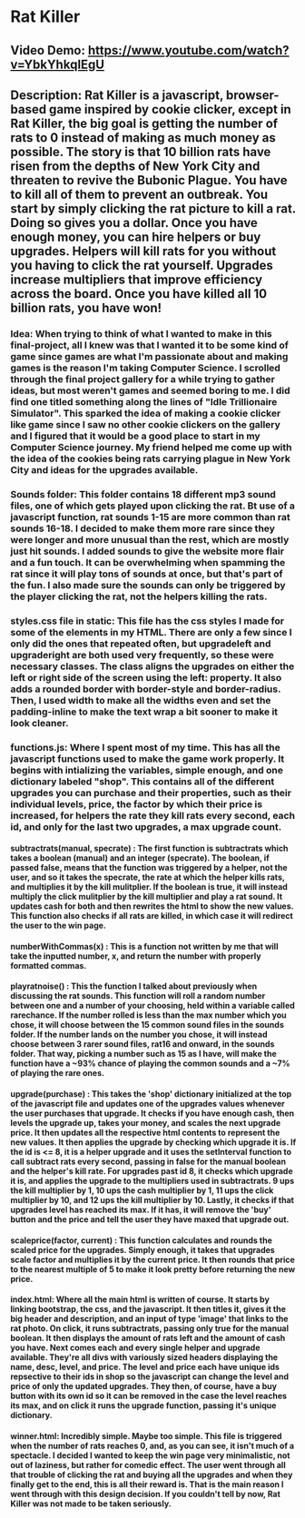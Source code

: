 # Rat Killer
## Video Demo: https://www.youtube.com/watch?v=YbkYhkqIEgU
## Description: Rat Killer is a javascript, browser-based game inspired by cookie clicker, except in Rat Killer, the big goal is getting the number of rats to 0 instead of making as much money as possible. The story is that 10 billion rats have risen from the depths of New York City and threaten to revive the Bubonic Plague. You have to kill all of them to prevent an outbreak. You start by simply clicking the rat picture to kill a rat. Doing so gives you a dollar. Once you have enough money, you can hire helpers or buy upgrades. Helpers will kill rats for you without you having to click the rat yourself. Upgrades increase multipliers that improve efficiency across the board. Once you have killed all 10 billion rats, you have won!

### Idea: When trying to think of what I wanted to make in this final-project, all I knew was that I wanted it to be some kind of game since games are what I'm passionate about and making games is the reason I'm taking Computer Science. I scrolled through the final project gallery for a while trying to gather ideas, but most weren't games and seemed boring to me. I did find one titled something along the lines of "Idle Trillionaire Simulator". This sparked the idea of making a cookie clicker like game since I saw no other cookie clickers on the gallery and I figured that it would be a good place to start in my Computer Science journey. My friend helped me come up with the idea of the cookies being rats carrying plague in New York City and ideas for the upgrades available.

### Sounds folder: This folder contains 18 different mp3 sound files, one of which gets played upon clicking the rat. Bt use of a javascript function, rat sounds 1-15 are more common than rat sounds 16-18. I decided to make them more rare since they were longer and more unusual than the rest, which are mostly just hit sounds. I added sounds to give the website more flair and a fun touch. It can be overwhelming when spamming the rat since it will play tons of sounds at once, but that's part of the fun. I also made sure the sounds can only be triggered by the player clicking the rat, not the helpers killing the rats.

### styles.css file in static: This file has the css styles I made for some of the elements in my HTML. There are only a few since I only did the ones that repeated often, but upgradeleft and upgraderight are both used very frequently, so these were necessary classes. The class aligns the upgrades on either the left or right side of the screen using the left: property. It also adds a rounded border with border-style and border-radius. Then, I used width to make all the widths even and set the padding-inline to make the text wrap a bit sooner to make it look cleaner.

### functions.js: Where I spent most of my time. This has all the javascript functions used to make the game work properly. It begins with intializing the variables, simple enough, and one dictionary labeled "shop". This contains all of the different upgrades you can purchase and their properties, such as their individual levels, price, the factor by which their price is increased, for helpers the rate they kill rats every second, each id, and only for the last two upgrades, a max upgrade count.
#### subtractrats(manual, specrate) : The first function is subtractrats which takes a boolean (manual) and an integer (specrate). The boolean, if passed false, means that the function was triggered by a helper, not the user, and so it takes the specrate, the rate at which the helper kills rats, and multiplies it by the kill mulitplier. If the boolean is true, it will instead multiply the click mulitplier by the kill multiplier and play a rat sound. It updates cash for both and then rewrites the html to show the new values. This function also checks if all rats are killed, in which case it will redirect the user to the win page.
#### numberWithCommas(x) : This is a function not written by me that will take the inputted number, x, and return the number with properly formatted commas.
#### playratnoise() : This the function I talked about previously when discussing the rat sounds. This function will roll a random number between one and a number of your choosing, held within a variable called rarechance. If the number rolled is less than the max number which you chose, it will choose between the 15 common sound files in the sounds folder. If the number lands on the number you chose, it will instead choose between 3 rarer sound files, rat16 and onward, in the sounds folder. That way, picking a number such as 15 as I have, will make the function have a ~93% chance of playing the common sounds and a ~7% of playing the rare ones.
#### upgrade(purchase) : This takes the 'shop' dictionary initialized at the top of the javascript file and updates one of the upgrades values whenever the user purchases that upgrade. It checks if you have enough cash, then levels the upgrade up, takes your money, and scales the next upgrade price. It then updates all the respective html contents to represent the new values. It then applies the upgrade by checking which upgrade it is. If the id is <= 8, it is a helper upgrade and it uses the setInterval function to call subtract rats every second, passing in false for the manual boolean and the helper's kill rate. For upgrades past id 8, it checks which upgrade it is, and applies the upgrade to the multipliers used in subtractrats. 9 ups the kill multiplier by 1, 10 ups the cash multiplier by 1, 11 ups the click multiplier by 10, and 12 ups the kill multiplier by 10. Lastly, it checks if that upgrades level has reached its max. If it has, it will remove the 'buy' button and the price and tell the user they have maxed that upgrade out.
#### scaleprice(factor, current) : This function calculates and rounds the scaled price for the upgrades. Simply enough, it takes that upgrades scale factor and multiplies it by the current price. It then rounds that price to the nearest multiple of 5 to make it look pretty before returning the new price.

#### index.html: Where all the main html is written of course. It starts by linking bootstrap, the css, and the javascript. It then titles it, gives it the big header and description, and an input of type 'image' that links to the rat photo. On click, it runs subtractrats, passing only true for the manual boolean. It then displays the amount of rats left and the amount of cash you have. Next comes each and every single helper and upgrade available. They're all divs with variously sized headers displaying the name, desc, level, and price. The level and price each have unique ids repsective to their ids in shop so the javascript can change the level and price of only the updated upgrades. They then, of course, have a buy button with its own id so it can be removed in the case the level reaches its max, and on click it runs the upgrade function, passing it's unique dictionary.

#### winner.html: Incredibly simple. Maybe too simple. This file is triggered when the number of rats reaches 0, and, as you can see, it isn't much of a spectacle. I decided I wanted to keep the win page very minimalistic, not out of laziness, but rather for comedic effect. The user went through all that trouble of clicking the rat and buying all the upgrades and when they finally get to the end, this is all their reward is. That is the main reason I went through with this design decision. If you couldn't tell by now, Rat Killer was not made to be taken seriously.

